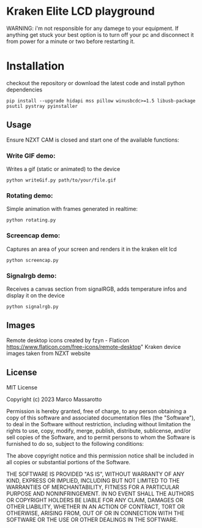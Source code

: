 # Kraken Elite LCD playground

WARNING: i'm not responsible for any damege to your equipment. If anything get stuck your best option is to turn off your pc and disconnect it from power for a minute or two before restarting it.

# Installation

checkout the repository or download the latest code and install python dependencies

```
pip install --upgrade hidapi mss pillow winusbcdc>=1.5 libusb-package psutil pystray pyinstaller
```

## Usage

Ensure NZXT CAM is closed and start one of the available functions:

### Write GIF demo:

Writes a gif (static or animated) to the device

```
python writeGif.py path/to/your/file.gif
```

### Rotating demo:

Simple animation with frames generated in realtime:

```
python rotating.py
```

### Screencap demo:

Captures an area of your screen and renders it in the kraken elit lcd

```
python screencap.py
```

### Signalrgb demo:

Receives a canvas section from signalRGB, adds temperature infos and display it on the device

```
python signalrgb.py
```

## Images

Remote desktop icons created by fzyn - Flaticon https://www.flaticon.com/free-icons/remote-desktop"
Kraken device images taken from NZXT website

## License

MIT License

Copyright (c) 2023 Marco Massarotto

Permission is hereby granted, free of charge, to any person obtaining a copy
of this software and associated documentation files (the "Software"), to deal
in the Software without restriction, including without limitation the rights
to use, copy, modify, merge, publish, distribute, sublicense, and/or sell
copies of the Software, and to permit persons to whom the Software is
furnished to do so, subject to the following conditions:

The above copyright notice and this permission notice shall be included in all
copies or substantial portions of the Software.

THE SOFTWARE IS PROVIDED "AS IS", WITHOUT WARRANTY OF ANY KIND, EXPRESS OR
IMPLIED, INCLUDING BUT NOT LIMITED TO THE WARRANTIES OF MERCHANTABILITY,
FITNESS FOR A PARTICULAR PURPOSE AND NONINFRINGEMENT. IN NO EVENT SHALL THE
AUTHORS OR COPYRIGHT HOLDERS BE LIABLE FOR ANY CLAIM, DAMAGES OR OTHER
LIABILITY, WHETHER IN AN ACTION OF CONTRACT, TORT OR OTHERWISE, ARISING FROM,
OUT OF OR IN CONNECTION WITH THE SOFTWARE OR THE USE OR OTHER DEALINGS IN THE
SOFTWARE.
